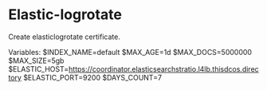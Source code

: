 # Elastic-logrotate


Create elasticlogrotate certificate.

Variables:
$INDEX_NAME=default
$MAX_AGE=1d
$MAX_DOCS=5000000
$MAX_SIZE=5gb
$ELASTIC_HOST=https://coordinator.elasticsearchstratio.l4lb.thisdcos.directory
$ELASTIC_PORT=9200
$DAYS_COUNT=7